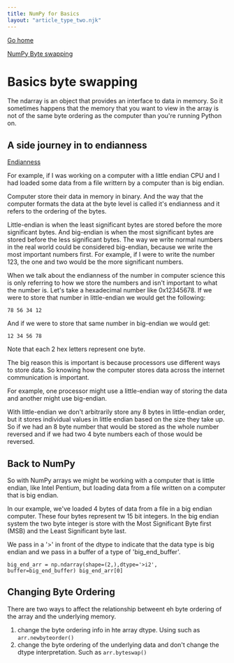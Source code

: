 ```yaml
---
title: NumPy for Basics
layout: "article_type_two.njk"
---
```

[Go home](/index.html)

[NumPy Byte swapping](https://numpy.org/doc/stable/user/basics.byteswapping.html)

# Basics byte swapping

The ndarray is an object that provides an interface to data in memory. So it sometimes happens that the memory that you want to view in the array is not of the same byte ordering as the computer than you're running Python on.

## A side journey in to endianness
[Endianness](https://www.section.io/engineering-education/what-is-little-endian-and-big-endian/)

For example, if I was working on a computer with a little endian CPU and I had loaded some data from a file writtern by a computer than is big endian.

Computer store their data in memory in binary. And the way that the computer formats the data at the byte level is called it's endianness and it refers to the ordering of the bytes.

Little-endian is when the least significant bytes are stored before the more significant bytes. And big-endian is when the most significant bytes are stored before the less significant bytes. The way we write normal numbers in the real world could be considered big-endian, because we write the most important numbers first. For example, if I were to write the number 123, the one and two would be the more significant numbers.

When we talk about the endianness of the number in computer science this is only referring to how we store the numbers and isn't important to what the number is. Let's take a hexadecimal number like 0x12345678. If we were to store that number in little-endian we would get the following:

`78 56 34 12`

And if we were to store that same number in big-endian we would get:

`12 34 56 78`

Note that each 2 hex letters represent one byte.

The big reason this is important is because processors use different ways to store data. So knowing how the computer stores data across the internet communication is important.

For example, one processor might use a little-endian way of storing the data and another might use big-endian.

With little-endian we don't arbitrarily store any 8 bytes in little-endian order, but it stores individual values in little endian based on the size they take up. So if we had an 8 byte number that would be stored as the whole number reversed and if we had two 4 byte numbers each of those would be reversed.

## Back to NumPy

So with NumPy arrays we might be working with a computer that is little endian, like Intel Pentium, but loading data from a file written on a computer that is big endian.

In our example, we've loaded 4 bytes of data from a file in a big endian computer. These four bytes represent tw 15 bit integers. In the big endian system the two byte integer is store with the Most Significant Byte first (MSB) and the Least Significant byte last.

We pass in a '>' in front of the dtype to indicate that the data type is big endian and we pass in a buffer of a type of 'big_end_buffer'.

`big_end_arr = np.ndarray(shape=(2,),dtype='>i2', buffer=big_end_buffer)
big_end_arr[0]`

## Changing Byte Ordering

There are two ways to affect the relationship betweent eh byte ordering of the array and the underlying memory.

1. change the byte ordering info in hte array dtype. Using such as `arr.newbyteorder()`
2. change the byte ordering of the underlying data and don't change the dtype interpretation. Such as `arr.byteswap()`


